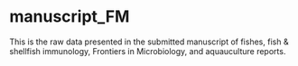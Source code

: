 # manuscript_FM
This is the raw data presented in the submitted manuscript of fishes, fish & shellfish immunology, Frontiers in Microbiology, and aquauculture reports.
